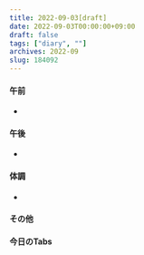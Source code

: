 ```yaml
---
title: 2022-09-03[draft]
date: 2022-09-03T00:00:00+09:00
draft: false
tags: ["diary", ""]
archives: 2022-09
slug: 184092
---
```

#### 午前
- 
#### 午後
- 
#### 体調
- 
#### その他
#### 今日のTabs